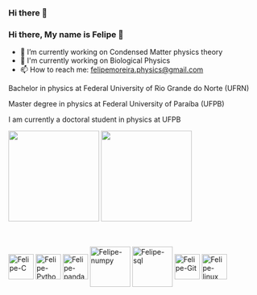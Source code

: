 ### Hi there 👋

### Hi there, My name is Felipe 👋

- 🔭 I’m currently working on Condensed Matter physics theory
- 🌱 I'm currently working on Biological Physics
- 📫 How to reach me: felipemoreira.physics@gmail.com


Bachelor in physics at Federal University of Rio Grande do Norte (UFRN)

Master degree in physics at Federal University of Paraíba (UFPB)

I am currently a doctoral student in physics at UFPB

<div style="inline-block" id="status">
    <img height="180cm" src="https://github-readme-stats.vercel.app/api?username=felipe-science&show_icons=true&theme=tokyonight">
    <img height="180cm" src="https://github-readme-stats.vercel.app/api/top-langs/?username=felipe-science&layout=compact&theme=tokyonight">
</div>

  ##
  
<div style="display: inline_block"><br>
  <img align="center" alt="Felipe-C" height="50" width="50" src="https://cdn.jsdelivr.net/gh/devicons/devicon/icons/c/c-original.svg"> 
  <img align="center" alt="Felipe-Python" height="50" width="50" src="https://cdn.jsdelivr.net/gh/devicons/devicon/icons/python/python-original.svg">
  <img align="center" alt="Felipe-pandas" height="50" width="50" src="https://cdn.jsdelivr.net/gh/devicons/devicon/icons/pandas/pandas-original-wordmark.svg">
  <img align="center" alt="Felipe-numpy" height="80" width="80" src="https://cdn.jsdelivr.net/gh/devicons/devicon/icons/numpy/numpy-original-wordmark.svg" />
  <img align="center" alt="Felipe-sql" height="80" width="80" src="https://cdn.jsdelivr.net/gh/devicons/devicon/icons/mysql/mysql-original-wordmark.svg" />
  <img align="center" alt="Felipe-Git" height="50" width="50" src="https://cdn.jsdelivr.net/gh/devicons/devicon/icons/git/git-original.svg">
  <img align="center" alt="Felipe-linux" height="50" width="50" src="https://cdn.jsdelivr.net/gh/devicons/devicon/icons/linux/linux-original.svg"">
  
          
  
</div>
  
  
            
          
